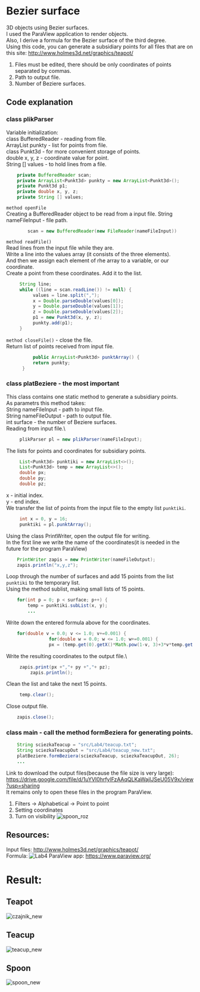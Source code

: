 # Bezier surface
3D objects using Bezier surfaces. \
I used the ParaView application to render objects. \
Also, I derive a formula for the Bezier surface of the third degree. \
Using this code, you can generate a subsidiary points for all files that are on this site: http://www.holmes3d.net/graphics/teapot/
1) Files must be edited, there should be only coordinates of points separated by commas.
2) Path to output file. 
3) Number of Beziere surfaces.

## Code explanation
###  class plikParser 
Variable initialization: \
class BufferedReader - reading from file. \
ArrayList<Punkt3d> punkty - list for points from file. \
class Punkt3d - for more convenient storage of points. \
double x, y, z - coordinate value for point. \
String [] values - to hold lines from a file.
```java
  	private BufferedReader scan;
	private ArrayList<Punkt3d> punkty = new ArrayList<Punkt3d>();
	private Punkt3d p1;
	private double x, y, z;
	private String [] values;
```
`method openFile` \
Creating a BufferedReader object to be read from a input file.
String nameFileInput - file path.
```java
    	scan = new BufferedReader(new FileReader(nameFileInput))
```
`method readFile()` \
Read lines from the input file while they are.\
Write a line into the values array (it consists of the three elements).\
And then we assign each element of rhe array to a variable, or our coordinate.\
Create a point from these coordinates. Add it to the list.
```java
   	 String line;
	 while ((line = scan.readLine()) != null) {
		  values = line.split(",");
		  x = Double.parseDouble(values[0]);
		  y = Double.parseDouble(values[1]);
		  z = Double.parseDouble(values[2]);
		  p1 = new Punkt3d(x, y, z);
		  punkty.add(p1);
	 }
```
`method closeFile()` - close the file.\
Return list of points received from input file.
```java
          public ArrayList<Punkt3d> punktArray() {
		  return punkty;
	  }
```
###  class platBeziere - the most important
This class contains one static method to generate a subsidiary points. \
As parametrs this method takes: \
String nameFileInput - path to input file.\
String nameFileOutput - path to output file.\
int surface - the number of Beziere surfaces.\
Reading from input file.\
```java
	 plikParser pl = new plikParser(nameFileInput);
```
The lists for points and coordinates for subsidiary points.
```java
	 List<Punkt3d> punktiki = new ArrayList<>();
	 List<Punkt3d> temp = new ArrayList<>();
	 double px;
	 double py;
	 double pz;
```
x - initial index.\
y - end index.\
We transfer the list of points from the input file to the empty list `punktiki`.
```java
	 int x = 0, y = 16;
	 punktiki = pl.punktArray();
```
Using the class PrintWriter, open the output file for writing.\
In the first line we write the name of the coordinates(it is needed in the future for the program ParaView)
```java
	PrintWriter zapis = new PrintWriter(nameFileOutput);
	zapis.println("x,y,z");
```
Loop through the number of surfaces and add 15 points from the list `punktiki` to the temporary list.\
Using the method sublist, making small lists of 15 points. 
```java
	for(int p = 0; p < surface; p++) {
		temp = punktiki.subList(x, y);
		...
```
Write down the entered formula above for the coordinates.
```java
	for(double v = 0.0; v <= 1.0; v+=0.001) {
                for(double w = 0.0; w <= 1.0; w+=0.001) {
        		px = (temp.get(0).getX()*Math.pow(1-v, 3)+3*v*temp.get(1).getX()*Math.pow(1-v, 2)+3*v*v*(1-v)*temp.get(2).getX()+temp.get(3).getX()*Math.pow(v, 3))*(Math.pow(1-w, 3))+(temp.get(4).getX()*Math.pow(1-v, 3)+3*v*temp.get(5).getX()*Math.pow(1-v, 2)+3*v*v*(1-v)*temp.get(6).getX()+temp.get(7).getX()*Math.pow(v, 3))*(3*w*Math.pow(1-w, 2))+(temp.get(8).getX()*Math.pow(1-v, 3)+3*v*temp.get(9).getX()*Math.pow(1-v, 2)+3*v*v*(1-v)*temp.get(10).getX()+temp.get(11).getX()*Math.pow(v, 3))*(3*w*w*(1-w))+(temp.get(12).getX()*Math.pow(1-v, 3)+3*v*temp.get(13).getX()*Math.pow(1-v, 2)+3*v*v*(1-v)*temp.get(14).getX()+temp.get(15).getX()*Math.pow(v, 3))*(Math.pow(w, 3));	...				
```
Write the resulting coordinates to the output file.\		
```java
	 zapis.print(px +","+ py +","+ pz);
         zapis.println();
```
Clean the list and take the next 15 points.
```java
	 temp.clear();
```
Close output file.
```java
	zapis.close();
```		
 ###  class main - call the method formBeziera for generating points.
```java
	String sciezkaTeacup = "src/Lab4/teacup.txt";
	String sciezkaTeacupOut = "src/Lab4/teacup_new.txt";
	platBeziere.formBeziera(sciezkaTeacup, sciezkaTeacupOut, 26);
	...
```
Link to download the output files(because the file size is very large): https://drive.google.com/file/d/1uYVI0hrfylFzAAqQLKaWajIJSeU05V9x/view?usp=sharing		
It remains only to open these files in the program ParaView.
1) Filters -> Alphabetical -> Point to point 
2) Setting coordinates 
3) Turn on visibility 
 ![spoon_roz](https://user-images.githubusercontent.com/72127610/113595469-58ad8080-9639-11eb-8df3-f90bfeabd6fa.jpg)

## Resources:
Input files: http://www.holmes3d.net/graphics/teapot/ \
Formula: ![Lab4](https://user-images.githubusercontent.com/72127610/113593918-492d3800-9637-11eb-9ebb-b1a4417a8ed0.jpg)
ParaView app: https://www.paraview.org/ 
# Result:
## Teapot
![czajnik_new](https://user-images.githubusercontent.com/72127610/113522513-4c75e480-95a1-11eb-8488-9af8d702e547.jpg)
## Teacup
![teacup_new](https://user-images.githubusercontent.com/72127610/113522514-4ed83e80-95a1-11eb-8818-d14569a86e6d.jpg)
## Spoon
![spoon_new](https://user-images.githubusercontent.com/72127610/113522515-513a9880-95a1-11eb-9855-9d20272f78c3.jpg)

